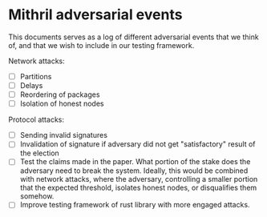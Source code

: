 # Mithril adversarial events

This documents serves as a log of different adversarial events that we think of, and that we wish to include in our
testing framework.

Network attacks:

- [ ] Partitions
- [ ] Delays
- [ ] Reordering of packages
- [ ] Isolation of honest nodes

Protocol attacks:

- [ ] Sending invalid signatures
- [ ] Invalidation of signature if adversary did not get "satisfactory" result of the election
- [ ] Test the claims made in the paper. What portion of the stake does the adversary need to break the system. Ideally,
  this would be combined with network attacks, where the adversary, controlling a smaller portion that the expected
  threshold, isolates honest nodes, or disqualifies them somehow.
- [ ] Improve testing framework of rust library with more engaged attacks.

